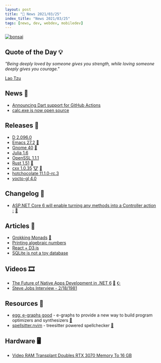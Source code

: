 ```yaml
---
layout: post
title: "📜 News 2021/03/25"
index_title: "News 2021/03/25"
tags: [news, dev, webdev, mobiledev]
---
```


<a href="https://daily-tech-news.github.io/2021/03/25/news.html">
  <img src="https://user-images.githubusercontent.com/430272/112575003-39f3f200-8dce-11eb-9e03-48b909dfa27a.jpeg"
     alt="bonsai"
     class="image">
</a>

## Quote of the Day 💡

_"Being deeply loved by someone gives you strength, while loving someone deeply gives you courage."_

[Lao Tzu](https://en.wikipedia.org/wiki/Laozi)

## News 📰

- [Announcing Dart support for GitHub Actions](https://medium.com/dartlang/announcing-dart-support-for-github-actions-3d892642104)
- [calc.exe is now open source](https://arstechnica.com/gadgets/2019/03/calc-exe-is-now-open-source-theres-surprising-depth-in-its-ancient-code/)

## Releases 🥳

- [D 2.096.0](https://dlang.org/blog/2021/03/24/d-2-096-0-released-and-other-news/)
- [Emacs 27.2](https://lists.gnu.org/archive/html/info-gnu/2021-03/msg00008.html) [🐃](https://www.gnu.org/software/emacs)
- [Gnome 40](https://forty.gnome.org/) [🐧](https://www.linux.org "#linux")
- [Julia 1.6](https://julialang.org/blog/2021/03/julia-1.6-highlights/)
- [OpenSSL 1.1.1](https://www.openssl.org/news/changelog.html#openssl-111)
- [Rust 1.51](https://blog.rust-lang.org/2021/03/25/Rust-1.51.0.html) [🦀](https://www.rust-lang.org "#rust")
- [cxx 1.0.35](https://github.com/dtolnay/cxx/releases/tag/1.0.35) [🐮](https://isocpp.org "#cpp") [🦀](https://www.rust-lang.org "#rust")
- [hotchocolate 11.1.0-rc.3](https://github.com/ChilliCream/hotchocolate/releases/tag/11.1.0-rc.3)
- [yocto-gl 4.0](https://github.com/xelatihy/yocto-gl/releases/tag/v4.0.0)

## Changelog 👀

- [ASP.NET Core 6 will enable turning any methods into a Controller action](https://github.com/dotnet/aspnetcore/issues/31181) [💧](https://elixir-lang.org "#elixirlang") [🔷](https://fsharp.org "#fsharp #dotnet")

## Articles 📜

- [Grokking Monads](https://dev.to/choc13/grokking-monads-in-f-3j7f) [🔷](https://fsharp.org "#fsharp #dotnet")
- [Printing algebraic numbers](https://fredrikj.net/blog/2021/03/printing-algebraic-numbers/)
- [React + D3.js](https://wattenberger.com/blog/react-and-d3)
- [SQLite is not a toy database](https://antonz.org/sqlite-is-not-a-toy-database/)

## Videos 🎞

- [The Future of Native Apps Development in .NET 6](https://www.youtube.com/watch?v=fPEdgXeqhE4) [🔷](https://fsharp.org "#fsharp #dotnet") [☪️ ](https://docs.microsoft.com/en-us/dotnet/csharp "#csharp #dotnet")
- [Steve Jobs Interview - 2/18/1981](https://www.youtube.com/watch?v=DbfejwP1d3c)

## Resources 🎪

- [egg: e-graphs good](https://github.com/egraphs-good) - e-graphs to provide a new way to build program optimizers and synthesizers [🦀](https://www.rust-lang.org "#rust")
- [spellsitter.nvim](https://github.com/lewis6991/spellsitter.nvim) - treesitter powered spellchecker [🍃](https://neovim.io "#neovim")

## Hardware 🖥

- [Video RAM Transplant Doubles RTX 3070 Memory To 16 GB](https://hackaday.com/2021/03/20/video-ram-transplant-doubles-rtx-3070-memory-to-16-gb/)


